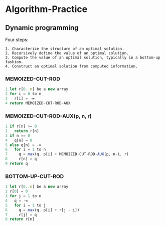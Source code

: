 # Algorithm-Practice
## Dynamic programming
Four steps:
```
1. Characterize the structure of an optimal solution.
2. Recursively define the value of an optimal solution.
3. Compute the value of an optimal solution, typically in a bottom-up fashion.
4. Construct an optimal solution from computed information.
```

### MEMOIZED-CUT-ROD 
```javascript
1 let r[0..n] be a new array
2 for i = 0 to n
3   r[i] = -∞
4 return MEMOIZED-CUT-ROD-AUX
```

### MEMOIZED-CUT-ROD-AUX(p, n, r)
```javascript
1 if r[n] >= 0
2   return r[n]
3 if n == 0
4   q[n] = 0
5 else q[n] = -∞
6   for i = 1 to n
7     q = max(q, p[i] + MEMOIZED-CUT-ROD-AUX(p, n-i, r)
8     r[n] = q
9 return q
```

### BOTTOM-UP-CUT-ROD
```javascript
1 let r[0..n] be a new array 
2 r[0] = 0
3 for j = 1 to n
4   q = -∞
5   for i = 1 to j
6     q = max(q, p[i] + r[j - i])
7     r[j] = q
8 return r[n]
```



